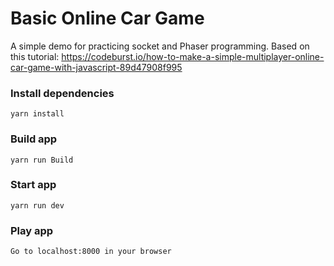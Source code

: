 # Basic Online Car Game

A simple demo for practicing socket and Phaser programming. Based on this tutorial: https://codeburst.io/how-to-make-a-simple-multiplayer-online-car-game-with-javascript-89d47908f995

### Install dependencies

`yarn install`

### Build app

`yarn run Build`

### Start app

`yarn run dev`

### Play app

`Go to localhost:8000 in your browser`
